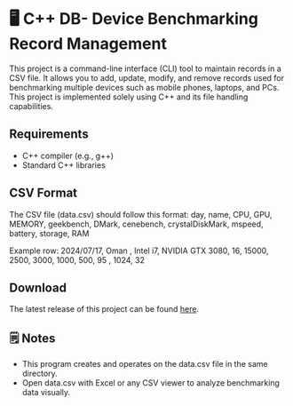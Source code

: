 # 🖥️ C++ DB- Device Benchmarking Record Management

This project is a command-line interface (CLI) tool to maintain records in a CSV file. It allows you to add, update, modify, and remove records used for benchmarking multiple devices such as mobile phones, laptops, and PCs. This project is implemented solely using C++ and its file handling capabilities.

## Requirements

- C++ compiler (e.g., g++)
- Standard C++ libraries

## CSV Format

The CSV file (data.csv) should follow this format:
day, name, CPU, GPU, MEMORY, geekbench, DMark, cenebench, crystalDiskMark, mspeed, battery, storage, RAM

Example row:
2024/07/17, Oman , Intel i7, NVIDIA GTX 3080, 16, 15000, 2500, 3000, 1000, 500, 95 , 1024, 32

## Download

The latest release of this project can be found [here](https://github.com/Gunavarthan/CPP---DB/releases/latest).

## 🗒️ Notes

- This program creates and operates on the data.csv file in the same directory.
- Open data.csv with Excel or any CSV viewer to analyze benchmarking data visually.
